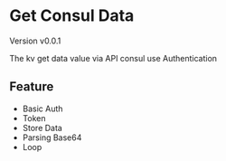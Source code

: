 # Get Consul Data
Version  v0.0.1

The kv get data value via API consul use Authentication

## Feature
- Basic Auth
- Token
- Store Data
- Parsing Base64
- Loop